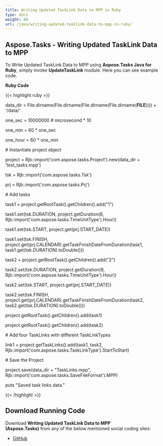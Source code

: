 ```yaml
---
title: Writing Updated TaskLink Data to MPP in Ruby
type: docs
weight: 40
url: /java/writing-updated-tasklink-data-to-mpp-in-ruby/
---
```


## **Aspose.Tasks - Writing Updated TaskLink Data to MPP**
To Write Updated TaskLink Data to MPP using **Aspose.Tasks Java for Ruby**, simply invoke **UpdateTaskLink** module. Here you can see example code.

**Ruby Code**

{{< highlight ruby >}}

 data_dir = File.dirname(File.dirname(File.dirname(File.dirname(__FILE__)))) + '/data/'

one_sec = 10000000 # microsecond * 10

one_min = 60 * one_sec

one_hour = 60 * one_min

\# Instantiate project object

project = Rjb::import('com.aspose.tasks.Project').new(data_dir + 'test_tasks.mpp')

tsk = Rjb::import('com.aspose.tasks.Tsk')

prj = Rjb::import('com.aspose.tasks.Prj')

\# Add tasks

task1 = project.getRootTask().getChildren().add("1")

task1.set(tsk.DURATION, project.getDuration(8, Rjb::import('com.aspose.tasks.TimeUnitType').Hour))

task1.set(tsk.START, project.get(prj.START_DATE))

task1.set(tsk.FINISH, project.get(prj.CALENDAR).getTaskFinishDateFromDuration(task1, task1.get(tsk.DURATION).toDouble()))

task2 = project.getRootTask().getChildren().add("2")

task2.set(tsk.DURATION, project.getDuration(8, Rjb::import('com.aspose.tasks.TimeUnitType').Hour))

task2.set(tsk.START, project.get(prj.START_DATE))

task2.set(tsk.FINISH, project.get(prj.CALENDAR).getTaskFinishDateFromDuration(task2, task2.get(tsk.DURATION).toDouble()))

project.getRootTask().getChildren().add(task1)

project.getRootTask().getChildren().add(task2)

\# Add four TaskLinks with different TaskLinkTypes

link1 = project.getTaskLinks().add(task1, task2, Rjb::import('com.aspose.tasks.TaskLinkType').StartToStart)

\# Save the Project

project.save(data_dir + "TaskLinks.mpp", Rjb::import('com.aspose.tasks.SaveFileFormat').MPP)

puts "Saved task links data."

{{< /highlight >}}
## **Download Running Code**
Download **Writing Updated TaskLink Data to MPP (Aspose.Tasks)** from any of the below mentioned social coding sites:

- [GitHub](https://github.com/aspose-tasks/Aspose.Tasks-for-Java/blob/master/Plugins/Aspose_Tasks_Java_for_Ruby/lib/asposetasksjava/TaskLinks/updatetasklink.rb)
